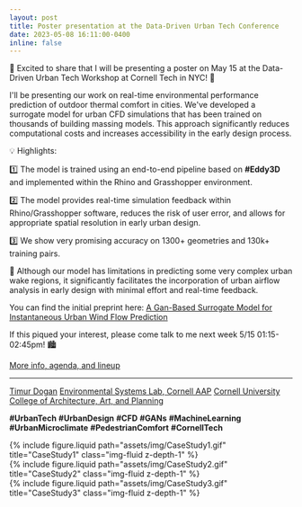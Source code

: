 ```yaml
---
layout: post
title: Poster presentation at the Data-Driven Urban Tech Conference
date: 2023-05-08 16:11:00-0400
inline: false
---
```


📢 Excited to share that I will be presenting a poster on May 15 at the Data-Driven Urban Tech Workshop at Cornell Tech in NYC! 📝

I'll be presenting our work on real-time environmental performance prediction of outdoor thermal comfort in cities. We've developed a surrogate model for urban CFD simulations that has been trained on thousands of building massing models. This approach significantly reduces computational costs and increases accessibility in the early design process.

💡 Highlights:

1️⃣ The model is trained using an end-to-end pipeline based on **#Eddy3D** and implemented within the Rhino and Grasshopper environment.

2️⃣ The model provides real-time simulation feedback within Rhino/Grasshopper software, reduces the risk of user error, and allows for appropriate spatial resolution in early urban design.

3️⃣ We show very promising accuracy on 1300+ geometries and 130k+ training pairs.

🚀 Although our model has limitations in predicting some very complex urban wake regions, it significantly facilitates the incorporation of urban airflow analysis in early design with minimal effort and real-time feedback.

You can find the initial preprint here: [A Gan-Based Surrogate Model for Instantaneous Urban Wind Flow Prediction](https://www.researchgate.net/publication/367651939_A_Gan-Based_Surrogate_Model_for_Instantaneous_Urban_Wind_Flow_Prediction)

If this piqued your interest, please come talk to me next week 5/15 01:15-02:45pm! 🏙️

[More info, agenda, and lineup](https://datasciencecenter.cornell.edu/2023/03/20/data-driven-urban-tech-workshop)

---

[Timur Dogan](https://www.linkedin.com/in/ACoAABcCPlABPuAL705zrDw1wIaFyy3f4Qai1LM) [Environmental Systems Lab, Cornell AAP](https://www.linkedin.com/company/environmental-systems-lab/) [Cornell University College of Architecture, Art, and Planning](https://www.linkedin.com/company/cornellaap/)

**#UrbanTech** **#UrbanDesign** **#CFD** **#GANs** **#MachineLearning** **#UrbanMicroclimate** **#PedestrianComfort** **#CornellTech**

<div class="row justify-content-sm-center">
    <div class="col-sm-10 mt-3 mt-md-0">
        {% include figure.liquid path="assets/img/CaseStudy1.gif" title="CaseStudy1" class="img-fluid z-depth-1" %}
    </div>
</div>

<div class="row justify-content-sm-center">
    <div class="col-sm-10 mt-3 mt-md-0">
        {% include figure.liquid path="assets/img/CaseStudy2.gif" title="CaseStudy2" class="img-fluid z-depth-1" %}
    </div>
</div>

<div class="row justify-content-sm-center">
    <div class="col-sm-10 mt-3 mt-md-0">
        {% include figure.liquid path="assets/img/CaseStudy3.gif" title="CaseStudy3" class="img-fluid z-depth-1" %}
    </div>
</div>
